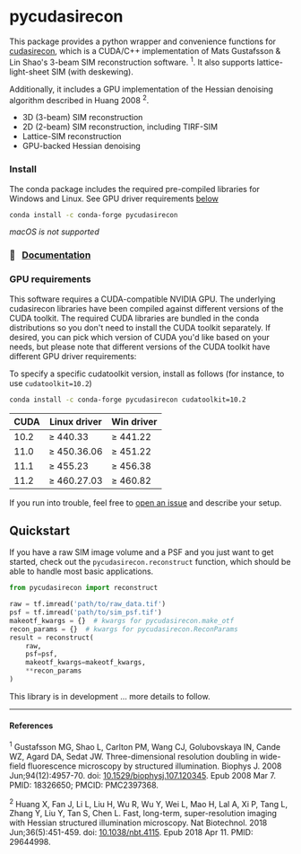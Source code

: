 # pycudasirecon

This package provides a python wrapper and convenience functions for
[cudasirecon](https://github.com/scopetools/cudasirecon), which is a CUDA/C++
implementation of Mats Gustafsson & Lin Shao's 3-beam SIM reconstruction software.
<sup>1</sup>.  It also supports lattice-light-sheet SIM (with deskewing).

Additionally, it includes a GPU implementation of the Hessian denoising algorithm
described in Huang 2008 <sup>2</sup>.

- 3D (3-beam) SIM reconstruction
- 2D (2-beam) SIM reconstruction, including TIRF-SIM
- Lattice-SIM reconstruction
- GPU-backed Hessian denoising

### Install

The conda package includes the required pre-compiled libraries for Windows and Linux. See GPU driver requirements [below](#gpu-requirements)

```sh
conda install -c conda-forge pycudasirecon
```

*macOS is not supported*

### 📖   &nbsp; [Documentation](http://www.talleylambert.com/pycudasirecon)


### GPU requirements

This software requires a CUDA-compatible NVIDIA GPU. The underlying cudasirecon
libraries have been compiled against different versions of the CUDA toolkit.
The required CUDA libraries are bundled in the conda distributions so you don't
need to install the CUDA toolkit separately.  If desired, you can pick which
version of CUDA you'd like based on your needs, but please note that different
versions of the CUDA toolkit have different GPU driver requirements:

To specify a specific cudatoolkit version, install as follows (for instance, to
use `cudatoolkit=10.2`)

```sh
conda install -c conda-forge pycudasirecon cudatoolkit=10.2
```

| CUDA | Linux driver | Win driver |
| ---- | ------------ | ---------- |
| 10.2 | ≥ 440.33     | ≥ 441.22   |
| 11.0 | ≥ 450.36.06  | ≥ 451.22   |
| 11.1 | ≥ 455.23     | ≥ 456.38   |
| 11.2 | ≥ 460.27.03  | ≥ 460.82   |


If you run into trouble, feel free to [open an
issue](https://github.com/tlambert03/pycudasirecon/issues) and describe your
setup.


## Quickstart

If you have a raw SIM image volume and a PSF and you just want to get started, check
out the `pycudasirecon.reconstruct` function, which should be able to handle most
basic applications.

```python
from pycudasirecon import reconstruct

raw = tf.imread('path/to/raw_data.tif')
psf = tf.imread('path/to/sim_psf.tif')
makeotf_kwargs = {}  # kwargs for pycudasirecon.make_otf
recon_params = {}  # kwargs for pycudasirecon.ReconParams
result = reconstruct(
    raw,
    psf=psf,
    makeotf_kwargs=makeotf_kwargs,
    **recon_params
)
```

This library is in development ... more details to follow.


___

#### References

<sup>1</sup> Gustafsson MG, Shao L, Carlton PM, Wang CJ, Golubovskaya IN, Cande WZ, Agard DA, Sedat JW. Three-dimensional resolution doubling in wide-field fluorescence microscopy by structured illumination. Biophys J. 2008 Jun;94(12):4957-70. doi: [10.1529/biophysj.107.120345](https://dx.doi.org/10.1529/biophysj.107.120345). Epub 2008 Mar 7. PMID: 18326650; PMCID: PMC2397368.

<sup>2</sup> Huang X, Fan J, Li L, Liu H, Wu R, Wu Y, Wei L, Mao H, Lal A, Xi P, Tang L, Zhang Y, Liu Y, Tan S, Chen L. Fast, long-term, super-resolution imaging with Hessian structured illumination microscopy. Nat Biotechnol. 2018 Jun;36(5):451-459. doi: [10.1038/nbt.4115](https://dx.doi.org/10.1038/nbt.4115). Epub 2018 Apr 11. PMID: 29644998.
